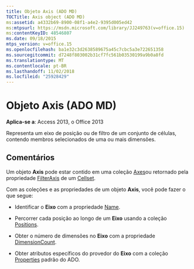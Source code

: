 ```yaml
---
title: Objeto Axis (ADO MD)
TOCTitle: Axis object (ADO MD)
ms:assetid: a4332b69-8900-08f1-a4e2-9395d005ed42
ms:mtpsurl: https://msdn.microsoft.com/library/JJ249763(v=office.15)
ms:contentKeyID: 48546807
ms.date: 09/18/2015
mtps_version: v=office.15
ms.openlocfilehash: ba1e32c3d2638589675a45c7cbc5a3e722651358
ms.sourcegitcommit: d7248f803002b31cf7fc561b03530199a9b0a8fd
ms.translationtype: MT
ms.contentlocale: pt-BR
ms.lasthandoff: 11/02/2018
ms.locfileid: "25928429"
---
```

# <a name="axis-object-ado-md"></a>Objeto Axis (ADO MD)


**Aplica-se a**: Access 2013, o Office 2013

Representa um eixo de posição ou de filtro de um conjunto de células, contendo membros selecionados de uma ou mais dimensões.

## <a name="remarks"></a>Comentários

Um objeto **Axis** pode estar contido em uma coleção [Axes](axes-collection-ado-md.md)ou retornado pela propriedade [FilterAxis](filteraxis-property-ado-md.md) de um [Cellset](cellset-object-ado-md.md).

Com as coleções e as propriedades de um objeto **Axis**, você pode fazer o que segue:

  - Identificar o **Eixo** com a propriedade [Name](name-property-ado-md.md).

  - Percorrer cada posição ao longo de um **Eixo** usando a coleção [Positions](positions-collection-ado-md.md).

  - Obter o número de dimensões no **Eixo** com a propriedade [DimensionCount](dimensioncount-property-ado-md.md).

  - Obter atributos específicos do provedor do **Eixo** com a coleção [Properties](properties-collection-ado.md) padrão do ADO.

